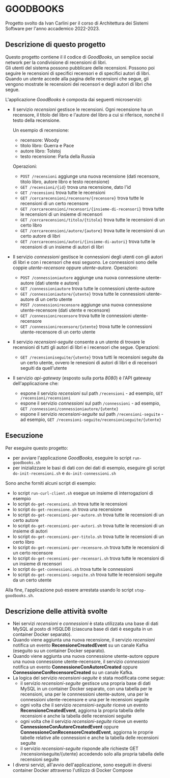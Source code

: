 # GOODBOOKS

Progetto svolto da Ivan Carlini per il corso di Architettura dei Sistemi Software per l'anno accademico 2022-2023. 

## Descrizione di questo progetto 

Questo progetto contiene il il codice di *GoodBooks*, 
un semplice social network per la condivisione di recensioni di libri.  
Gli utenti del sistema possono pubblicare delle recensioni. 
Possono poi seguire le recensioni di specifici recensori e di specifici autori di libri.  
Quando un utente accede alla pagina delle recensioni che segue, gli vengono mostrate le recensioni dei recensori e degli autori di libri che segue. 

L'applicazione *GoodBooks* è composta dai seguenti microservizi: 

* Il servizio *recensioni* gestisce le recensioni. 
  Ogni recensione ha un recensore, il titolo del libro e l'autore del libro a cui si riferisce, nonché il testo della recensione. 
  
  Un esempio di recensione: 
  * recensore: Woody
  * titolo libro: Guerra e Pace 
  * autore libro: Tolstoj
  * testo recensione: Parla della Russia
  
  Operazioni: 
  * `POST /recensioni` aggiunge una nuova recensione (dati recensore, titolo libro, autore libro e testo recensione)
  * `GET /recensioni/{id}` trova una recensione, dato l'id 
  * `GET /recensioni` trova tutte le recensioni
  * `GET /cercarecensioni/recensore/{recensore}` trova tutte le recensioni di un certo recensore
  * `GET /cercarecensioni/recensori/{insieme-di-recensori}` trova tutte le recensioni di un insieme di recensori 
  * `GET /cercarecensioni/titolo/{titolo}` trova tutte le recensioni di un certo libro
  * `GET /cercarecensioni/autore/{autore}` trova tutte le recensioni di un certo autore di libri
  * `GET /cercarecensioni/autori/{insieme-di-autori}` trova tutte le recensioni di un insieme di autori di libri 
* Il servizio *connessioni* gestisce le connessioni degli utenti con gli autori di libri e con i recensori che essi seguono. 
  Le connessioni sono delle coppie *utente-recensore* oppure *utente-autore*. 
  Operazioni: 
  * `POST /connessioniautore` aggiunge una nuova connessione utente-autore (dati utente e autore)
  * `GET /connessioniautore` trova tutte le connessioni utente-autore
  * `GET /connessioniautore/{utente}` trova tutte le connessioni utente-autore di un certo utente
  * `POST /connessionirecensore` aggiunge una nuova connessione utente-recensore (dati utente e recensore)
  * `GET /connessionirecensore` trova tutte le connessioni utente-recensore
  * `GET /connessionirecensore/{utente}` trova tutte le connessioni utente-recensore di un certo utente
* Il servizio *recensioni-seguite* consente a un utente di trovare le recensioni di tutti gli autori di libri e i recensori che segue. 
  Operazioni: 
  * `GET /recensioniseguite/{utente}` trova tutti le recensioni seguite da un certo utente, ovvero le renesioni di autori di libri e di recensori seguiti da quell'utente
* Il servizio *api-gateway* (esposto sulla porta *8080*) è l'API gateway dell'applicazione che: 
  * espone il servizio *recensioni* sul path `/recensioni` - ad esempio, `GET /recensioni/recensioni`
  * espone il servizio *connessioni* sul path `/connessioni` - ad esempio, `GET /connessioni/connessioniautore/{utente}`
  * espone il servizio *recensioni-seguite* sul path `/recensioni-seguite` - ad esempio, `GET /recensioni-seguite/recensioniseguite/{utente}`


## Esecuzione 

Per eseguire questo progetto:  

* per avviare l'applicazione *GoodBooks*, eseguire lo script `run-goodbooks.sh`
* per inizializzare le basi di dati con dei dati di esempio, eseguire gli script `do-init-recensioni.sh` e `do-init-connessioni.sh` 

Sono anche forniti alcuni script di esempio: 

* lo script `run-curl-client.sh` esegue un insieme di interrogazioni di esempio
* lo script `do-get-recensioni.sh` trova tutte le recensioni
* lo script `do-get-recensione.sh` trova una recensione
* lo script `do-get-recensioni-per-autore.sh` trova tutte le recensioni di un certo autore
* lo script `do-get-recensioni-per-autori.sh` trova tutte le recensioni di un insieme di autori
* lo script `do-get-recensioni-per-titolo.sh` trova tutte le recensioni di un certo libro
* lo script `do-get-recensioni-per-recensore.sh` trova tutte le recensioni di un certo recensore
* lo script `do-get-recensioni-per-recensori.sh` trova tutte le recensioni di un insieme di recensori
* lo script `do-get-connessioni.sh` trova tutte le connessioni
* lo script `do-get-recensioni-seguite.sh` trova tutte le recensioni seguite da un certo utente

Alla fine, l'applicazione può essere arrestata usando lo script `stop-goodbooks.sh`. 

## Descrizione delle attività svolte

* Nei servizi *recensioni* e *connessioni* è stata utilizzata una base di dati MySQL al posto di HSQLDB (ciascuna base di dati è eseguita in un container Docker separato).
* Quando viene aggiunta una nuova recensione, il servizio *recensioni* notifica un evento **RecensioneCreatedEvent** su un canale Kafka (eseguito su un container Docker separato).
* Quando viene aggiunta una nuova connessione utente-autore oppure una nuova connessione utente-recensore, il servizio *connessioni* notifica un evento **ConnessioneConAutoreCreated** oppure **ConnessioneConRecensoreCreated** su un canale Kafka.
* La logica del servizio *recensioni-seguite* è stata modificata come segue:
  * il servizio *recensioni-seguite* gestisce una propria base di dati MySQL in un container Docker separato, con una tabella per le recensioni, una per le connnessioni utente-autore, una per le connessioni utente-recensore e una per le recensioni seguite
  * ogni volta che il servizio *recensioni-seguite* riceve un evento **RecensioneCreatedEvent**, aggiorna la propria tabella delle recensioni e anche la tabella delle recensioni seguite
  * ogni volta che il servizio *recensioni-seguite* riceve un evento **ConnessioneConAutoreCreatedEvent** oppure **ConnessioneConRecensoreCreatedEvent**, aggiorna le proprie tabelle relative alle connessioni e anche la tabella delle recensioni seguite
  * il servizio *recensioni-seguite* risponde alle richieste GET /recensioniseguite/{utente} accedendo solo alla propria tabella delle recensioni seguite
* I diversi servizi, all'avvio dell'applicazione, sono eseguiti in diversi container Docker attraverso l'utilizzo di Docker Compose

